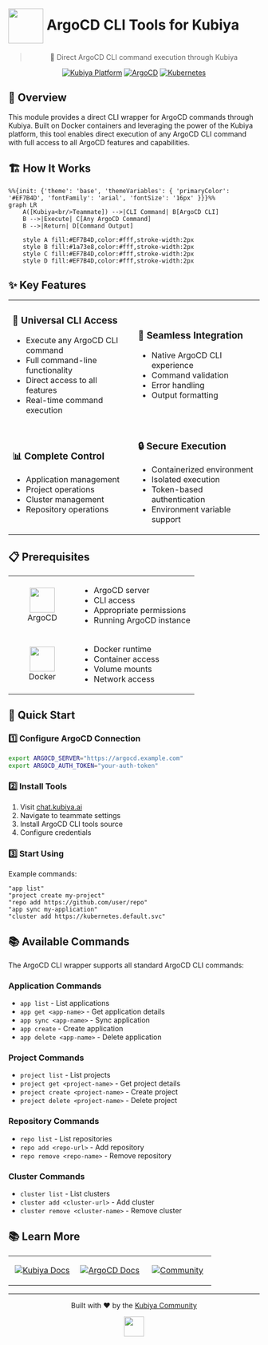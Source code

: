 # <img src="https://cncf-branding.netlify.app/img/projects/argo/icon/color/argo-icon-color.svg" width="70" align="center" /> ArgoCD CLI Tools for Kubiya

<div align="center">

> 🚀 Direct ArgoCD CLI command execution through Kubiya

[![Kubiya Platform](https://img.shields.io/badge/Kubiya-Platform-blue?style=for-the-badge&logo=data:image/png;base64,iVBORw0KGgoAAAANSUhEUgAAAA4AAAAOCAYAAAAfSC3RAAAACXBIWXMAAAsTAAALEwEAmpwYAAAAAXNSR0IArs4c6QAAAARnQU1BAACxjwv8YQUAAADASURBVHgBjZLBDcIwEARPCX/cAakg6YB0QEqgA6ACQgWEDkgHpAPoAFcAJUAFrGYtWbKwlGQ/Zn1n786SyZxzEfYKd4uphSunA1rX7dKAzlWQBqbB+bacc1m4wCtFg1GM4RQKLRQXeKNh4Vz/lWjBHw3X+2KmE0+oB+71M0UR1WOwHvzJ0sDgC9xh0lbOLNbk4kUBJXw8ITPU4N+rR7zQwOKXvNDgvP6GpgbOXIQRX+4ZlX4QBPbBxbpV/FV8ARfDSCg/4aaZAAAAAElFTkSuQmCC)](https://chat.kubiya.ai)
[![ArgoCD](https://img.shields.io/badge/ArgoCD-GitOps-EF7B4D?style=for-the-badge&logo=argo&logoColor=white)](https://argoproj.github.io/cd)
[![Kubernetes](https://img.shields.io/badge/Kubernetes-Powered-326CE5?style=for-the-badge&logo=kubernetes&logoColor=white)](https://kubernetes.io)

</div>

## 🎯 Overview

This module provides a direct CLI wrapper for ArgoCD commands through Kubiya. Built on Docker containers and leveraging the power of the Kubiya platform, this tool enables direct execution of any ArgoCD CLI command with full access to all ArgoCD features and capabilities.

## 🏗️ How It Works

```mermaid
%%{init: {'theme': 'base', 'themeVariables': { 'primaryColor': '#EF7B4D', 'fontFamily': 'arial', 'fontSize': '16px' }}}%%
graph LR
    A([Kubiya<br/>Teammate]) -->|CLI Command| B[ArgoCD CLI]
    B -->|Execute| C[Any ArgoCD Command]
    B -->|Return| D[Command Output]
    
    style A fill:#EF7B4D,color:#fff,stroke-width:2px
    style B fill:#1a73e8,color:#fff,stroke-width:2px
    style C fill:#EF7B4D,color:#fff,stroke-width:2px
    style D fill:#EF7B4D,color:#fff,stroke-width:2px
```

## ✨ Key Features

<table>
<tr>
<td width="50%">

### 🔧 Universal CLI Access
- Execute any ArgoCD CLI command
- Full command-line functionality
- Direct access to all features
- Real-time command execution

</td>
<td width="50%">

### 🚀 Seamless Integration
- Native ArgoCD CLI experience
- Command validation
- Error handling
- Output formatting

</td>
</tr>
<tr>
<td width="50%">

### 📊 Complete Control
- Application management
- Project operations
- Cluster management
- Repository operations

</td>
<td width="50%">

### 🔒 Secure Execution
- Containerized environment
- Isolated execution
- Token-based authentication
- Environment variable support

</td>
</tr>
</table>

## 📋 Prerequisites

<table>
<tr>
<td width="120" align="center">
<img src="https://cncf-branding.netlify.app/img/projects/argo/icon/color/argo-icon-color.svg" width="50"/>
<br/>ArgoCD
</td>
<td>

- ArgoCD server
- CLI access
- Appropriate permissions
- Running ArgoCD instance

</td>
</tr>
<tr>
<td width="120" align="center">
<img src="https://www.docker.com/wp-content/uploads/2023/08/logo-guide-logos-1.svg" width="50"/>
<br/>Docker
</td>
<td>

- Docker runtime
- Container access
- Volume mounts
- Network access

</td>
</tr>
</table>

## 🚀 Quick Start

### 1️⃣ Configure ArgoCD Connection

```bash
export ARGOCD_SERVER="https://argocd.example.com"
export ARGOCD_AUTH_TOKEN="your-auth-token"
```

### 2️⃣ Install Tools

1. Visit [chat.kubiya.ai](https://chat.kubiya.ai)
2. Navigate to teammate settings
3. Install ArgoCD CLI tools source
4. Configure credentials

### 3️⃣ Start Using

Example commands:
```
"app list"
"project create my-project"
"repo add https://github.com/user/repo"
"app sync my-application"
"cluster add https://kubernetes.default.svc"
```

## 📚 Available Commands

The ArgoCD CLI wrapper supports all standard ArgoCD CLI commands:

### Application Commands
- `app list` - List applications
- `app get <app-name>` - Get application details
- `app sync <app-name>` - Sync application
- `app create` - Create application
- `app delete <app-name>` - Delete application

### Project Commands
- `project list` - List projects
- `project get <project-name>` - Get project details
- `project create <project-name>` - Create project
- `project delete <project-name>` - Delete project

### Repository Commands
- `repo list` - List repositories
- `repo add <repo-url>` - Add repository
- `repo remove <repo-name>` - Remove repository

### Cluster Commands
- `cluster list` - List clusters
- `cluster add <cluster-url>` - Add cluster
- `cluster remove <cluster-name>` - Remove cluster

## 📚 Learn More

<table>
<tr>
<td width="33%" align="center">

[![Kubiya Docs](https://img.shields.io/badge/Kubiya-Docs-blue?style=for-the-badge&logo=readthedocs)](https://docs.kubiya.ai)

</td>
<td width="33%" align="center">

[![ArgoCD Docs](https://img.shields.io/badge/ArgoCD-Docs-EF7B4D?style=for-the-badge&logo=argo)](https://argo-cd.readthedocs.io/)

</td>
<td width="33%" align="center">

[![Community](https://img.shields.io/badge/Join-Community-orange?style=for-the-badge&logo=slack)](https://argoproj.github.io/community/)

</td>
</tr>
</table>

---

<div align="center">

Built with ❤️ by the [Kubiya Community](https://chat.kubiya.ai)

<img src="https://cncf-branding.netlify.app/img/projects/argo/icon/color/argo-icon-color.svg" width="40" />

</div> 